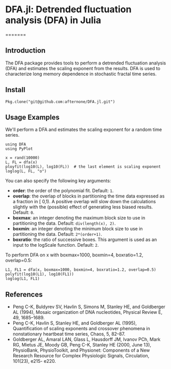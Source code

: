 # DFA.jl: Detrended fluctuation analysis (DFA) in Julia
=======
## Introduction
The DFA package provides tools to perform a detrended fluctuation analysis (DFA) and estimates the scaling exponent from the results. DFA is used to characterize long memory dependence in stochastic fractal time series.

## Install
`Pkg.clone("git@github.com:afternone/DFA.jl.git")`

## Usage Examples
We'll perform a DFA and estimates the scaling exponent for a random time series.
```
using DFA
using PyPlot

x = rand(10000)
L, FL = dfa(x)
ployfit(log10(L), log10(FL))  # the last element is scaling exponent
loglog(L, FL, "o")
```
You can also specify the following key arguments:

* **order**:  the order of the polynomial fit. Default: `1`.
* **overlap**:  the overlap of blocks in partitioning the time data expressed as a fraction in [
0,1). A positive overlap will slow down the calculations slightly with the (possible)
effect of generating less biased results. Default: `0`.
* **boxmax**: an integer denoting the maximum block size to use in partitioning the data. Default:
`div(length(x), 2)`.
* **boxmin**: an integer denoting the minimum block size to use in partitioning the data. Default: `2*(order+1)`.
* **boxratio**: the ratio of successive boxes. This argument is used as an input to the logScale
function. Default: `2`.

To perform DFA on x with boxmax=1000, boxmin=4, boxratio=1.2, overlap=0.5:
```
L1, FL1 = dfa(x, boxmax=1000, boxmin=4, boxratio=1.2, overlap=0.5)
polyfit(log10(L1), log10(FL1))
loglog(L1, FL1)
```

## References
* Peng C-K, Buldyrev SV, Havlin S, Simons M, Stanley HE, and Goldberger AL (1994), Mosaic
organization of DNA nucleotides, Physical Review E, 49, 1685–1689.
* Peng C-K, Havlin S, Stanley HE, and Goldberger AL (1995), Quantification of scaling exponents
and crossover phenomena in nonstationary heartbeat time series, Chaos, 5, 82–87.
* Goldberger AL, Amaral LAN, Glass L, Hausdorff JM, Ivanov PCh, Mark RG, Mietus JE, Moody
GB, Peng C-K, Stanley HE (2000, June 13), PhysioBank, PhysioToolkit, and Physionet: Components
of a New Research Resource for Complex Physiologic Signals, Circulation, 101(23), e215-
e220.
